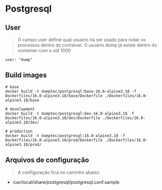 # Postgresql

## User

> O campo user define qual usuário irá ser usado para rodar os processos
> dentro do container. O usuário dump já existe dentro do container com o uid 1000

```shell
user: "dump"
```

## Build images

```shell
# base
docker build -t dumptec/postgresql:base-16.0-alpine3.18 -f Dockerfiles/16.0-alpine3.18/base/Dockerfile ./Dockerfiles/16.0-alpine3.18/base

# development
docker build -t dumptec/postgresql:dev-16.0-alpine3.18 -f Dockerfiles/16.0-alpine3.18/dev/Dockerfile ./Dockerfiles/16.0-alpine3.18/dev/

# production
docker build -t dumptec/postgresql:16.0-alpine3.18 -f Dockerfiles/16.0-alpine3.18/prod/Dockerfile ./Dockerfiles/16.0-alpine3.18/prod/

```

## Arquivos de configuração

> A configuração fica no caminho abaixo

* /usr/local/share/postgresql/postgresql.conf.sample
